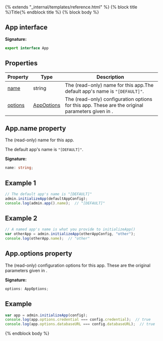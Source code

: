 {% extends "_internal/templates/reference.html" %}
{% block title %}Title{% endblock title %}
{% block body %}

## App interface

<b>Signature:</b>

```typescript
export interface App 
```

## Properties

|  Property | Type | Description |
|  --- | --- | --- |
|  [name](./firebase-admin_auth.app.md#appname_property) | string | The (read-only) name for this app.<!-- -->The default app's name is <code>&quot;[DEFAULT]&quot;</code>. |
|  [options](./firebase-admin_auth.app.md#appoptions_property) | [AppOptions](./firebase-admin_.appoptions.md#appoptions_interface) | The (read-only) configuration options for this app. These are the original parameters given in . |

## App.name property

The (read-only) name for this app.

The default app's name is `"[DEFAULT]"`<!-- -->.

<b>Signature:</b>

```typescript
name: string;
```

## Example 1


```javascript
// The default app's name is "[DEFAULT]"
admin.initializeApp(defaultAppConfig);
console.log(admin.app().name);  // "[DEFAULT]"

```

## Example 2


```javascript
// A named app's name is what you provide to initializeApp()
var otherApp = admin.initializeApp(otherAppConfig, "other");
console.log(otherApp.name);  // "other"

```

## App.options property

The (read-only) configuration options for this app. These are the original parameters given in .

<b>Signature:</b>

```typescript
options: AppOptions;
```

## Example


```javascript
var app = admin.initializeApp(config);
console.log(app.options.credential === config.credential);  // true
console.log(app.options.databaseURL === config.databaseURL);  // true

```

{% endblock body %}
